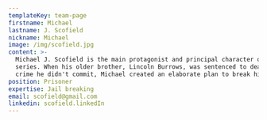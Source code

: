 ```yaml
---
templateKey: team-page
firstname: Michael
lastname: J. Scofield
nickname: Michael
image: /img/scofield.jpg
content: >-
  Michael J. Scofield is the main protagonist and principal character of the
  series. When his older brother, Lincoln Burrows, was sentenced to death for a
  crime he didn't commit, Michael created an elaborate plan to break him out.
position: Prisoner
expertise: Jail breaking
email: scofield@gmail.com
linkedin: scofield.linkedIn
---
```


